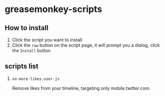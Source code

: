# greasemonkey-scripts

## How to install

1. Click the script you want to install
2. Click the `raw` button on the script page, it will prompt you a dialog, click the `Install` button

## scripts list

1. `no-more-likes.user.js`

    Remove likes from your timeline, targeting only mobile.twitter.com.